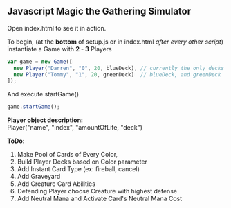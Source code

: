 ## Javascript Magic the Gathering Simulator

Open index.html to see it in action.

To begin, (at the **bottom** of setup.js or in index.html *after every other script*) instantiate a Game with **2 - 3** Players
```javascript
var game = new Game([
  new Player("Darren", "0", 20, blueDeck), // currently the only decks are
  new Player("Tommy", "1", 20, greenDeck)  // blueDeck, and greenDeck
]);
```
And execute startGame()
```javascript
game.startGame();
```
**Player object description:**</br>
Player("name", "index", "amountOfLife, "deck")

**ToDo:**
  1. Make Pool of Cards of Every Color,
  2. Build Player Decks based on Color parameter
  3. Add Instant Card Type (ex: fireball, cancel)
  4. Add Graveyard
  5. Add Creature Card Abilities
  6. Defending Player choose Creature with highest defense
  7. Add Neutral Mana and Activate Card's Neutral Mana Cost
